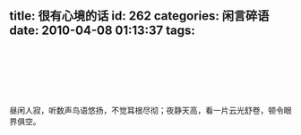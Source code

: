 title: 很有心境的话
id: 262
categories: 闲言碎语
date: 2010-04-08 01:13:37
tags:
---

</br>
</br>
</br>
</br>
</br>
</br>昼闲人寂，听数声鸟语悠扬，不觉耳根尽彻；夜静天高，看一片云光舒卷，顿令眼界俱空。
